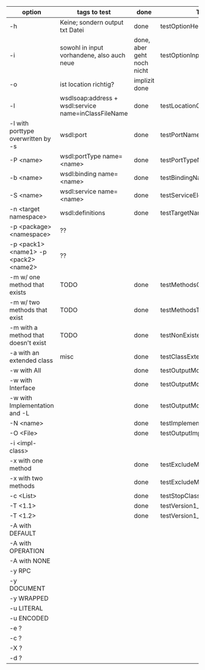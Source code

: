 

| option    | tags to test | done | Testname|
|-----------|--------------|------|---------|
| -h    |  Keine; sondern output txt Datei            |done | testOptionHelp
| -i <dummy-wsdl>  |  sowohl in input vorhandene, also auch neue   |done, aber geht noch nicht |testOptionInput|
| -o | ist location richtig?  |implizit done |
| -l | wsdlsoap:address + wsdl:service name=inClassFileName   |done | testLocationOption
| -l with porttype overwritten by -s | wsdl:port|done|testPortNameOverwrite
| -P \<name> |  wsdl:portType name=\<name> |done|testPortTypeNameOverwrite
| -b \<name> |  wsdl:binding name=\<name>   |done|testBindingNameOverwrite
| -S \<name>  |  wsdl:service name=\<name>   |done|testServiceElementNameOverwrite
| -n \<target namespace>   | wsdl:definitions |done  |testTargetNameSpaceOverwrite
| -p \<package> \<namespace>   |  ??            |
| -p \<pack1> \<name1> -p \<pack2> \<name2> |  ??            |
| -m w/ one method that exists | TODO |done            |testMethodsOnce
| -m w/ two methods that exist | TODO  |done         |testMethodsTwice
|-m with a method that doesn't exist | TODO | done| testNonExistentMethod
| -a with an extended class  | misc    | done | testClassExtension
| -w with All  |              |done|testOutputModeAll
| -w with Interface |              |done|testOutputModeInterface
| -w with Implementation and -L  |   |done|testOutputModeImplementation
| -N \<name>|   |done|testImplementationNameSpace
| -O \<File>  |   |done|testOutputImplName
| -i \<impl-class>  |   |
| -x with one method  |   |done|testExcludeMethodsOnce
| -x with two methods  |   |done|testExcludeMethodsTwice
| -c \<List>  |   |done|testStopClasses
| -T \<1.1>  |   |done|testVersion1_1
| -T \<1.2>  |   |done|testVersion1_2
| -A with DEFAULT  |   |
| -A with OPERATION |   |
| -A with NONE  |   |
| -y RPC | |
| -y DOCUMENT | |
| -y WRAPPED | |
| -u LITERAL | |
| -u ENCODED | |
| -e ? | |
| -c ? | |
| -X ? | |
| -d ? | |
